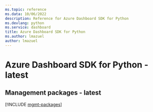 ```yaml
---
ms.topic: reference
ms.data: 10/06/2022
description: Reference for Azure Dashboard SDK for Python
ms.devlang: python
ms.service: dashboard
title: Azure Dashboard SDK for Python
ms.author: lmazuel
author: lmazuel
---
```

# Azure Dashboard SDK for Python - latest

## Management packages - latest
[!INCLUDE [mgmt-packages](dashboard-mgmt-index.md)]